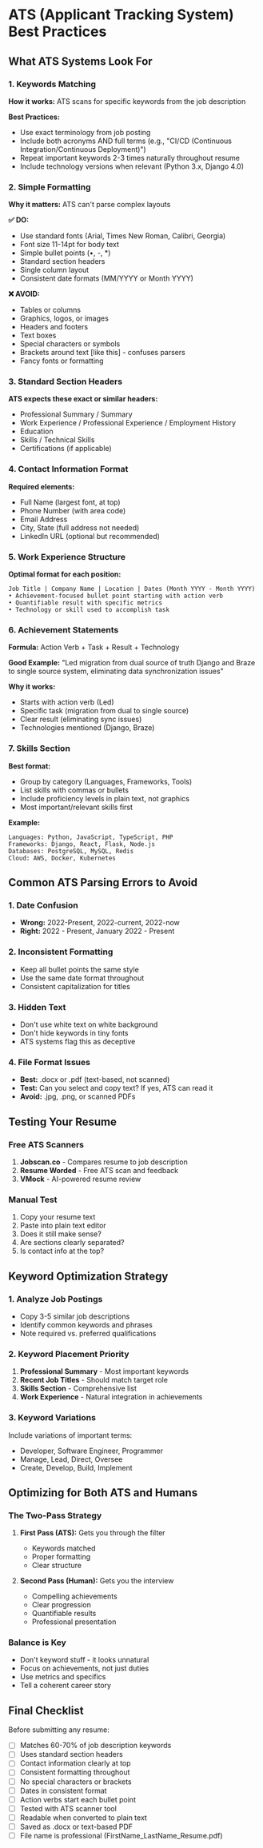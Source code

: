 # ATS (Applicant Tracking System) Best Practices

## What ATS Systems Look For

### 1. Keywords Matching
**How it works:** ATS scans for specific keywords from the job description

**Best Practices:**
- Use exact terminology from job posting
- Include both acronyms AND full terms (e.g., "CI/CD (Continuous Integration/Continuous Deployment)")
- Repeat important keywords 2-3 times naturally throughout resume
- Include technology versions when relevant (Python 3.x, Django 4.0)

### 2. Simple Formatting
**Why it matters:** ATS can't parse complex layouts

**✅ DO:**
- Use standard fonts (Arial, Times New Roman, Calibri, Georgia)
- Font size 11-14pt for body text
- Simple bullet points (•, -, *)
- Standard section headers
- Single column layout
- Consistent date formats (MM/YYYY or Month YYYY)

**❌ AVOID:**
- Tables or columns
- Graphics, logos, or images
- Headers and footers
- Text boxes
- Special characters or symbols
- Brackets around text [like this] - confuses parsers
- Fancy fonts or formatting

### 3. Standard Section Headers
**ATS expects these exact or similar headers:**
- Professional Summary / Summary
- Work Experience / Professional Experience / Employment History
- Education
- Skills / Technical Skills
- Certifications (if applicable)

### 4. Contact Information Format
**Required elements:**
- Full Name (largest font, at top)
- Phone Number (with area code)
- Email Address
- City, State (full address not needed)
- LinkedIn URL (optional but recommended)

### 5. Work Experience Structure
**Optimal format for each position:**
```
Job Title | Company Name | Location | Dates (Month YYYY - Month YYYY)
• Achievement-focused bullet point starting with action verb
• Quantifiable result with specific metrics
• Technology or skill used to accomplish task
```

### 6. Achievement Statements
**Formula:** Action Verb + Task + Result + Technology

**Good Example:**
"Led migration from dual source of truth Django and Braze to single source system, eliminating data synchronization issues"

**Why it works:**
- Starts with action verb (Led)
- Specific task (migration from dual to single source)
- Clear result (eliminating sync issues)
- Technologies mentioned (Django, Braze)

### 7. Skills Section
**Best format:**
- Group by category (Languages, Frameworks, Tools)
- List skills with commas or bullets
- Include proficiency levels in plain text, not graphics
- Most important/relevant skills first

**Example:**
```
Languages: Python, JavaScript, TypeScript, PHP
Frameworks: Django, React, Flask, Node.js
Databases: PostgreSQL, MySQL, Redis
Cloud: AWS, Docker, Kubernetes
```

## Common ATS Parsing Errors to Avoid

### 1. Date Confusion
- **Wrong:** 2022-Present, 2022-current, 2022-now
- **Right:** 2022 - Present, January 2022 - Present

### 2. Inconsistent Formatting
- Keep all bullet points the same style
- Use the same date format throughout
- Consistent capitalization for titles

### 3. Hidden Text
- Don't use white text on white background
- Don't hide keywords in tiny fonts
- ATS systems flag this as deceptive

### 4. File Format Issues
- **Best:** .docx or .pdf (text-based, not scanned)
- **Test:** Can you select and copy text? If yes, ATS can read it
- **Avoid:** .jpg, .png, or scanned PDFs

## Testing Your Resume

### Free ATS Scanners
1. **Jobscan.co** - Compares resume to job description
2. **Resume Worded** - Free ATS scan and feedback
3. **VMock** - AI-powered resume review

### Manual Test
1. Copy your resume text
2. Paste into plain text editor
3. Does it still make sense? 
4. Are sections clearly separated?
5. Is contact info at the top?

## Keyword Optimization Strategy

### 1. Analyze Job Postings
- Copy 3-5 similar job descriptions
- Identify common keywords and phrases
- Note required vs. preferred qualifications

### 2. Keyword Placement Priority
1. **Professional Summary** - Most important keywords
2. **Recent Job Titles** - Should match target role
3. **Skills Section** - Comprehensive list
4. **Work Experience** - Natural integration in achievements

### 3. Keyword Variations
Include variations of important terms:
- Developer, Software Engineer, Programmer
- Manage, Lead, Direct, Oversee
- Create, Develop, Build, Implement

## Optimizing for Both ATS and Humans

### The Two-Pass Strategy
1. **First Pass (ATS):** Gets you through the filter
   - Keywords matched
   - Proper formatting
   - Clear structure

2. **Second Pass (Human):** Gets you the interview
   - Compelling achievements
   - Clear progression
   - Quantifiable results
   - Professional presentation

### Balance is Key
- Don't keyword stuff - it looks unnatural
- Focus on achievements, not just duties
- Use metrics and specifics
- Tell a coherent career story

## Final Checklist

Before submitting any resume:

- [ ] Matches 60-70% of job description keywords
- [ ] Uses standard section headers
- [ ] Contact information clearly at top
- [ ] Consistent formatting throughout
- [ ] No special characters or brackets
- [ ] Dates in consistent format
- [ ] Action verbs start each bullet point
- [ ] Tested with ATS scanner tool
- [ ] Readable when converted to plain text
- [ ] Saved as .docx or text-based PDF
- [ ] File name is professional (FirstName_LastName_Resume.pdf)